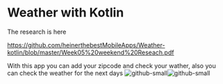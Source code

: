 # Weather with Kotlin

The research is here

https://github.com/heinerthebestMobileApps/Weather-kotlin/blob/master/Week05%20weekend%20Reseach.pdf

With this app  you can add your zipcode and check your wather, also you can check the weather for the next days
![github-small](https://github.com/heinerthebestMobileApps/Weather/blob/master/1.PNG)![github-small](https://github.com/heinerthebestMobileApps/Weather/blob/master/2.PNG)
